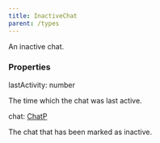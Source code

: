 ```yaml
---
title: InactiveChat
parent: /types
---
```


An inactive chat.

### Properties

<div class="flex flex-col gap-3"><div><div class="flex gap-2"><div class="font-mono p" id="p_lastActivity" data-anchor><span class="font-bold">lastActivity</span><span class="opacity-50">:</span> <span>number</span></div></div><div class="pl-3"><div class="no-margin">

The time which the chat was last active.

</div></div></div><div><div class="flex gap-2"><div class="font-mono p" id="p_chat" data-anchor><span class="font-bold">chat</span><span class="opacity-50">:</span> <a href="/gh/types/chatp"  >ChatP</a></div></div><div class="pl-3"><div class="no-margin">

The chat that has been marked as inactive.

</div></div></div></div>

